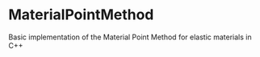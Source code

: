 # MaterialPointMethod
Basic implementation of the Material Point Method for elastic materials in C++
